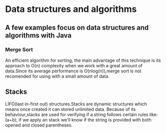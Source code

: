 # Data structures and algorithms 
## A few examples focus on data structures and algorithms with Java
### Merge Sort

An efficient algorithm for sorting, the main advantage of this technique is its approach to O(n) complexity when we work with a great amount of data.Since its average performance is O(nlog(n)),merge sort is not recomended for using with a small amount of data.

## Stacks
LIFO(last in-first out) structures.Stacks are dynamic structures which means once created it can stored unlimited data. Because of its behaviour,stacks are used for verifying if a string follows certain rules like: (a+b), if we apply an stack we'll know if the string is provided with both opened and closed parentheses.

